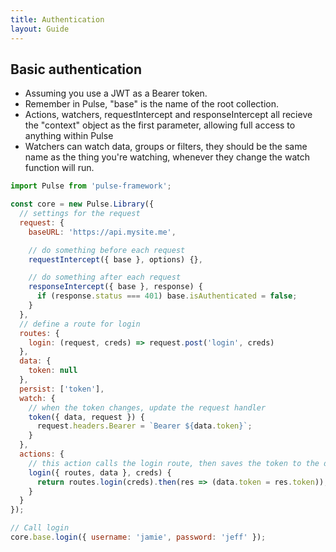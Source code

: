```yaml
---
title: Authentication
layout: Guide
---
```


## Basic authentication

- Assuming you use a JWT as a Bearer token.
- Remember in Pulse, "base" is the name of the root collection.
- Actions, watchers, requestIntercept and responseIntercept all recieve the "context" object as the first parameter, allowing full access to anything within Pulse
- Watchers can watch data, groups or filters, they should be the same name as the thing you're watching, whenever they change the watch function will run.

```js
import Pulse from 'pulse-framework';

const core = new Pulse.Library({
  // settings for the request
  request: {
    baseURL: 'https://api.mysite.me',

    // do something before each request
    requestIntercept({ base }, options) {},

    // do something after each request
    responseIntercept({ base }, response) {
      if (response.status === 401) base.isAuthenticated = false;
    }
  },
  // define a route for login
  routes: {
    login: (request, creds) => request.post('login', creds)
  },
  data: {
    token: null
  },
  persist: ['token'],
  watch: {
    // when the token changes, update the request handler
    token({ data, request }) {
      request.headers.Bearer = `Bearer ${data.token}`;
    }
  },
  actions: {
    // this action calls the login route, then saves the token to the data
    login({ routes, data }, creds) {
      return routes.login(creds).then(res => (data.token = res.token));
    }
  }
});

// Call login
core.base.login({ username: 'jamie', password: 'jeff' });
```